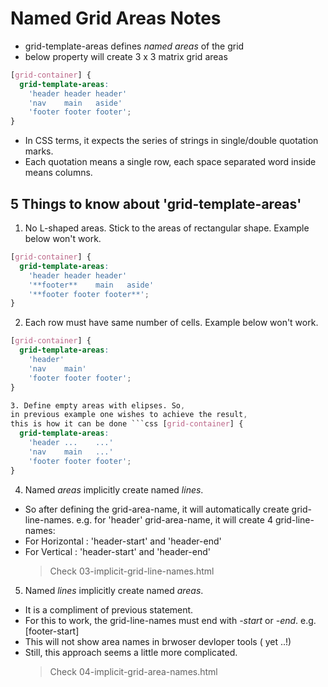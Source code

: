 # Named Grid Areas Notes

- grid-template-areas defines _named areas_ of the grid
- below property will create 3 x 3 matrix grid areas

```css
[grid-container] {
  grid-template-areas:
    'header header header'
    'nav    main   aside'
    'footer footer footer';
}
```

- In CSS terms, it expects the series of strings in single/double quotation marks.
- Each quotation means a single row, each space separated word inside means columns.

## 5 Things to know about 'grid-template-areas'

1. No L-shaped areas. Stick to the areas of rectangular shape. Example below won't work.

```css
[grid-container] {
  grid-template-areas:
    'header header header'
    '**footer**    main   aside'
    '**footer footer footer**';
}
```

2. Each row must have same number of cells. Example below won't work.

````css
[grid-container] {
  grid-template-areas:
    'header'
    'nav    main'
    'footer footer footer';
}

3. Define empty areas with elipses. So,
in previous example one wishes to achieve the result,
this is how it can be done ```css [grid-container] {
  grid-template-areas:
    'header ...    ...'
    'nav    main   ...'
    'footer footer footer';
}
````

4. Named _areas_ implicitly create named _lines_.

- So after defining the grid-area-name, it will automatically create grid-line-names. e.g. for 'header' grid-area-name, it will create 4 grid-line-names:
- For Horizontal : 'header-start' and 'header-end'
- For Vertical : 'header-start' and 'header-end'
  > Check 03-implicit-grid-line-names.html

5. Named _lines_ implicitly create named _areas_.

- It is a compliment of previous statement.
- For this to work, the grid-line-names must end with _-start_ or _-end_. e.g. [footer-start]
- This will not show area names in brwoser devloper tools ( yet ..!)
- Still, this approach seems a little more complicated.
  > Check 04-implicit-grid-area-names.html

